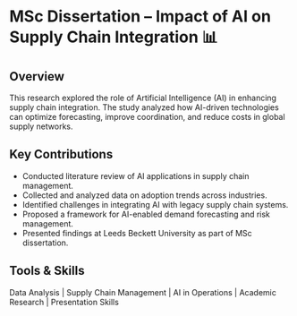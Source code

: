 # MSc Dissertation – Impact of AI on Supply Chain Integration 📊

## Overview
This research explored the role of Artificial Intelligence (AI) in enhancing supply chain integration. The study analyzed how AI-driven technologies can optimize forecasting, improve coordination, and reduce costs in global supply networks.

## Key Contributions
- Conducted literature review of AI applications in supply chain management.
- Collected and analyzed data on adoption trends across industries.
- Identified challenges in integrating AI with legacy supply chain systems.
- Proposed a framework for AI-enabled demand forecasting and risk management.
- Presented findings at Leeds Beckett University as part of MSc dissertation.

## Tools & Skills
Data Analysis | Supply Chain Management | AI in Operations | Academic Research | Presentation Skills
